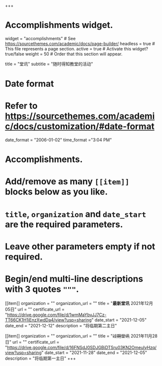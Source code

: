 +++
# Accomplishments widget.
widget = "accomplishments"  # See https://sourcethemes.com/academic/docs/page-builder/
headless = true  # This file represents a page section.
active = true  # Activate this widget? true/false
weight = 50  # Order that this section will appear.

title = "堂讯"
subtitle = "随时得知教堂的活动"

# Date format
#   Refer to https://sourcethemes.com/academic/docs/customization/#date-format
date_format = "2006-01-02"
time_format ="3:04 PM"

# Accomplishments.
#   Add/remove as many `[[item]]` blocks below as you like.
#   `title`, `organization` and `date_start` are the required parameters.
#   Leave other parameters empty if not required.
#   Begin/end multi-line descriptions with 3 quotes `"""`.

[[item]]
  organization = ""
  organization_url = ""
  title = "**最新堂讯** 2021年12月05日"
  url = ""
  certificate_url = "https://drive.google.com/file/d/1wmMaYbvJJ7Cz-TT66CK1H1iEnzXwdDa4/view?usp=sharing"
  date_start = "2021-12-05"
  date_end = "2021-12-12"
  description = "将临期第二主日"

[[item]]
  organization = ""
  organization_url = ""
  title = "~~过期堂讯~~ 2021年11月28日"
  url = ""
  certificate_url = "https://drive.google.com/file/d/16FNSdJ0SDJGBiDTSru03KN2OmeuIyHzq/view?usp=sharing"
  date_start = "2021-11-28"
  date_end = "2021-12-05"
  description = "将临期第一主日"
+++
